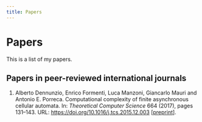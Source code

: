```yaml
---
title: Papers
---
```


Papers
======

This is a list of my papers.

Papers in peer-reviewed international journals
----------------------------------------------

1. Alberto Dennunzio, Enrico Formenti, Luca Manzoni, Giancarlo Mauri and Antonio E. Porreca. Computational complexity of finite asynchronous cellular automata. In: *Theoretical Computer Science* 664 (2017), pages 131–143. URL: <https://doi.org/10.1016/j.tcs.2015.12.003> [[preprint](complexity-of-finite-asynchronous-ca.pdf)].
